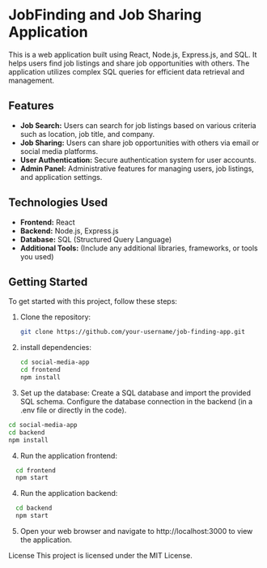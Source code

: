 # JobFinding and Job Sharing Application

This is a web application built using React, Node.js, Express.js, and SQL. It helps users find job listings and share job opportunities with others. The application utilizes complex SQL queries for efficient data retrieval and management.

## Features

- **Job Search:** Users can search for job listings based on various criteria such as location, job title, and company.
- **Job Sharing:** Users can share job opportunities with others via email or social media platforms.
- **User Authentication:** Secure authentication system for user accounts.
- **Admin Panel:** Administrative features for managing users, job listings, and application settings.

## Technologies Used

- **Frontend:** React
- **Backend:** Node.js, Express.js
- **Database:** SQL (Structured Query Language)
- **Additional Tools:** (Include any additional libraries, frameworks, or tools you used)

## Getting Started

To get started with this project, follow these steps:

1. Clone the repository:

   ```bash
   git clone https://github.com/your-username/job-finding-app.git

2. install dependencies:
   ```bash
   cd social-media-app
   cd frontend
   npm install
   
3. Set up the database:
Create a SQL database and import the provided SQL schema.
Configure the database connection in the backend (in a .env file or directly in the code).
```bash
cd social-media-app
cd backend
npm install
```
4. Run the application frontend:
```bash
  cd frontend
  npm start
```

4. Run the application backend:
```bash
  cd backend
  npm start
```
5. Open your web browser and navigate to http://localhost:3000 to view the application.

License
This project is licensed under the MIT License.
